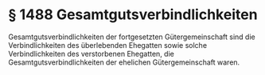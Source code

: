 # § 1488 Gesamtgutsverbindlichkeiten
Gesamtgutsverbindlichkeiten der fortgesetzten Gütergemeinschaft sind die Verbindlichkeiten des überlebenden Ehegatten sowie solche Verbindlichkeiten des verstorbenen Ehegatten, die Gesamtgutsverbindlichkeiten der ehelichen Gütergemeinschaft waren.